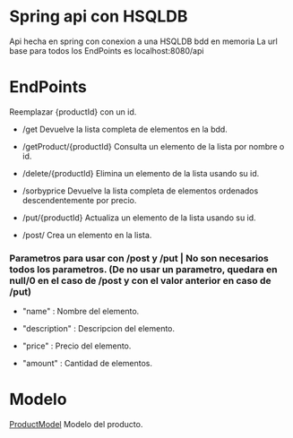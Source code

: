 # Spring api con HSQLDB

Api hecha en spring con conexion a una HSQLDB bdd en memoria
La url base para todos los EndPoints es localhost:8080/api


# EndPoints

Reemplazar {productId} con un id.

- /get   Devuelve la lista completa de elementos en la bdd.

- /getProduct/{productId} Consulta un elemento de la lista por nombre o id.

- /delete/{productId}   Elimina un elemento de la lista usando su id.

- /sorbyprice   Devuelve la lista completa de elementos ordenados descendentemente por precio.

- /put/{productId} Actualiza un elemento de la lista usando su id. 

- /post/   Crea un elemento en la lista.


<h3> Parametros para usar con /post y /put | No son necesarios todos los parametros. (De no usar un parametro, quedara en null/0 en el caso de /post y con el valor anterior en caso de /put)</h3>

- "name" : Nombre del elemento.

- "description" : Descripcion del elemento.

- "price" : Precio del elemento.

- "amount" : Cantidad de elementos.

# Modelo

[ProductModel](https://github.com/Constenla-Nicolas/spring-api-con-hsqldb/blob/main/src/main/java/com/Productos/model/ProductModel.java) Modelo del producto.
